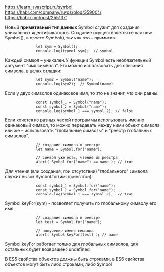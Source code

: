 https://learn.javascript.ru/symbol  
https://habr.com/company/ruvds/blog/359004/  
https://habr.com/post/255137/  

Новый **примитивный тип данных** Symbol служит для создания уникальных идентификаторов. Создание осуществляется не как new Symbol(), а просто Symbol(), так как это – примитив.  

                  let sym = Symbol();
                  console.log(typeof sym);  // symbol

Каждый символ – уникален. У функции Symbol есть необязательный аргумент "имя символа". Его можно использовать для описания символа, в целях отладки:

                  let sym2 = Symbol("name");
                  console.log(sym2);  // Symbol(name)

Если у двух символов одинаковое имя, то это не значит, что они равны:

                  const symbol_1 = Symbol("name");
                  const symbol_2 = Symbol("name");
                  console.log(symbol_1 === symbol_2); // false 

Если хочется из разных частей программы использовать именно одинаковый символ, то можно передавать между ними объект символа или же – использовать "глобальные символы" и "реестр глобальных символов".

                  // создание символа в реестре
                  let name = Symbol.for("name");

                  // символ уже есть, чтение из реестра
                  alert( Symbol.for("name") == name ); // true

Для чтения (или создания, при отсутствии) "глобального" символа служит вызов Symbol.for(имя)(синглтон):

                  const symbol_1 = Symbol.for("name");
                  const symbol_2 = Symbol.for("name");
                  console.log(symbol_1 === symbol_2);  // true

Symbol.keyFor(sym) - позволяет получить по глобальному символу его имя:

                  // создание символа в реестре
                  let test = Symbol.for("name");

                  // получение имени символа
                  alert( Symbol.keyFor(test) ); // name

 Symbol.keyFor работает только для глобальных символов, для остальных будет возвращено undefined

В ES5 свойства объектов должны быть строками, в ES6 свойства объектов могут быть либо строками, либо Symbol 